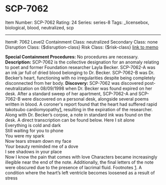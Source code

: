 # SCP-7062
Item Number: SCP-7062
Rating: 24
Series: series-8
Tags: _licensebox, biological, blood, neutralized, scp

---

Item#: 7062
Level2
Containment Class:
neutralized
Secondary Class:
none
Disruption Class:
{$disruption-class}
Risk Class:
{$risk-class}
[link to memo](/classification-committee-memo)  

**Special Containment Procedures:** No procedures are necessary.
**Description:** SCP-7062 is the collective designation for an anomaly relating to poet and former Foundation researcher Layla Becker. SCP-7062-A was an ink jar full of dried blood belonging to Dr. Becker. SCP-7062-B was Dr. Becker’s heart, functioning with no irregularities despite being completely disconnected from her body.
**Discovery:** SCP-7062 was discovered post-neutralization on 08/09/1998 when Dr. Becker was found expired on her desk. After a standard sweep of her apartment, SCP-7062-A and SCP-7062-B were discovered on a personal desk, alongside several poems written in blood. A coroner's report found that the heart had suffered rapid takotsubo cardiomyopathy[1](javascript:;), resulting in the expiration of the researcher. Along with Dr. Becker’s corpse, a note in standard ink was found on the desk. A direct transcription can be found below.
Here I sit alone  
Everything is cold and dark  
Still waiting for you to phone  
You were my spark  
Now tears stream down my face  
Your beauty reminded me of a dove  
I see shadows in your place  
Now I know the pain that comes with love
Characters became increasingly illegible near the end of the note. Additionally, the final letters of the note were obscured due to the presence of lacrimal fluid.
Footnotes
[1](javascript:;). A condition where the heart’s left ventricle becomes loosened as a result of stress